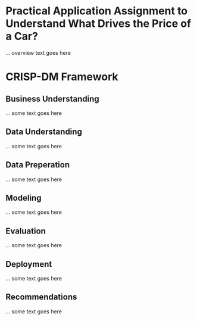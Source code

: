 # Practical Application Assignment to Understand What Drives the Price of a Car?
... overview text goes here

# CRISP-DM Framework

## Business Understanding
... some text goes here

## Data Understanding
... some text goes here

## Data Preperation
... some text goes here

## Modeling
... some text goes here

## Evaluation
... some text goes here

## Deployment
... some text goes here

## Recommendations
... some text goes here
